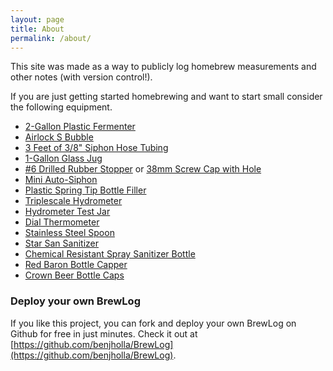 ```yaml
---
layout: page
title: About
permalink: /about/
---
```


This site was made as a way to publicly log homebrew measurements and other notes (with version control!).

If you are just getting started homebrewing and want to start small consider the following equipment.

- [2-Gallon Plastic Fermenter](https://www.midwestsupplies.com/2-gallon-plastic-fermenter-w-drilled-lid.html)
- [Airlock S Bubble](https://www.midwestsupplies.com/airlock-s-bubble-type.html)
- [3 Feet of 3/8" Siphon Hose Tubing](https://www.midwestsupplies.com/tubing-2.html)
- [1-Gallon Glass Jug](https://www.midwestsupplies.com/1-gallon-glass-jug.html)
- [#6 Drilled Rubber Stopper](http://www.midwestsupplies.com/rubber-stoppers-drilled.html) or [38mm Screw Cap with Hole](https://www.midwestsupplies.com/38mm-screw-cap-with-hole.html)
- [Mini Auto-Siphon](https://www.midwestsupplies.com/mini-auto-siphon.html)
- [Plastic Spring Tip Bottle Filler](http://www.midwestsupplies.com/plastic-spring-tip-bottle-filler.html)
- [Triplescale Hydrometer](http://www.midwestsupplies.com/hydrometer-triplescale.html)
- [Hydrometer Test Jar](https://www.midwestsupplies.com/fermenter-s-favorites-economy-hydrometer-test-jar.html)
- [Dial Thermometer](http://www.midwestsupplies.com/dial-thermometer.html)
- [Stainless Steel Spoon](https://www.midwestsupplies.com/13-stainless-steel-spoon.html)
- [Star San Sanitizer](https://www.midwestsupplies.com/star-san.html)
- [Chemical Resistant Spray Sanitizer Bottle](https://www.midwestsupplies.com/chemical-resistant-spray-sanitizer-bottle-16oz.html)
- [Red Baron Bottle Capper](http://www.amazon.com/Ferrari-Red-Baron-Bottle-Capper/dp/B001D6KGTK)
- [Crown Beer Bottle Caps](http://www.midwestsupplies.com/fermenter-s-favorites-120-count-crown-color-beer-bottle-caps.html)

### Deploy your own BrewLog

If you like this project, you can fork and deploy your own BrewLog on Github for free in just minutes.  Check it out at [https://github.com/benjholla/BrewLog](https://github.com/benjholla/BrewLog).
